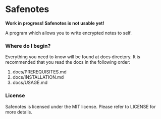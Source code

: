 # Safenotes

**Work in progress! Safenotes is not usable yet!**

A program which allows you to write encrypted notes to self.

### Where do I begin?

Everything you need to know will be found at docs directory.
It is recommended that you read the docs in the following order:
1. docs/PREREQUISITES.md
2. docs/INSTALLATION.md
3. docs/USAGE.md

### License

Safenotes is licensed under the MIT license. Please refer to
LICENSE for more details.
